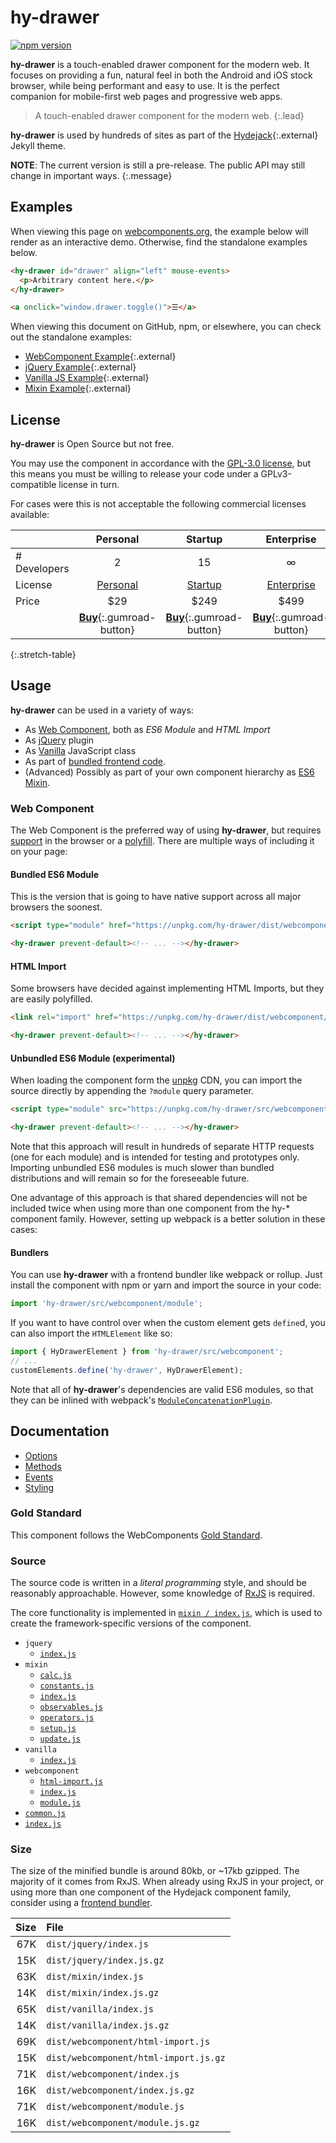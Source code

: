 # hy-drawer

[![npm version](https://badge.fury.io/js/hy-drawer.svg)](https://badge.fury.io/js/hy-drawer)

**hy-drawer** is a touch-enabled drawer component for the modern web. It focuses on providing a fun, natural feel in both the Android and iOS stock browser, while being performant and easy to use. It is the perfect companion for mobile-first web pages and progressive web apps.

> A touch-enabled drawer component for the modern web.
{:.lead}

**hy-drawer** is used by hundreds of sites as part of the [Hydejack]{:.external} Jekyll theme.

**NOTE**: The current version is still a pre-release. The public API may still change in important ways.
{:.message}

[hydejack]: https://qwtel.com/hydejack/

<!--more-->

## Examples
When viewing this page on [webcomponents.org][wcorg], the example below will render as an interactive demo. Otherwise, find the standalone examples below.

[wcorg]: https://www.webcomponents.org/element/qwtel/hy-drawer

<!--
```
<custom-element-demo height="250">
  <template>
    <script src="https://unpkg.com/@webcomponents/webcomponentsjs@1.1.0"></script>
    <link rel="import" href="https://unpkg.com/hy-drawer/dist/webcomponent/hy-drawer.html">
    <next-code-block></next-code-block>
  </template>
</custom-element-demo>
```
-->
```html
<hy-drawer id="drawer" align="left" mouse-events>
  <p>Arbitrary content here.</p>
</hy-drawer>

<a onclick="window.drawer.toggle()">☰</a>
```

When viewing this document on GitHub, npm, or elsewhere, you can check out the standalone examples:

* [WebComponent Example](https://qwtel.com/hy-drawer/example/webcomponent/){:.external}
* [jQuery Example](https://qwtel.com/hy-drawer/example/jquery/){:.external}
* [Vanilla JS Example](https://qwtel.com/hy-drawer/example/vanilla/){:.external}
* [Mixin Example](https://qwtel.com/hy-drawer/example/mixin/){:.external}


## License
**hy-drawer** is Open Source but not free.

You may use the component in accordance with the [GPL-3.0 license](licenses/GPL-3.0.md),
but this means you must be willing to release your code under a GPLv3-compatible license in turn.

For cases were this is not acceptable the following commercial licenses available:

|              | Personal           | Startup            | Enterprise         |
|:-------------|:------------------:|:------------------:|:------------------:|
| # Developers | 2                  | 15                 | ∞                  |
| License      | [Personal][pl]     | [Startup][sl]      | [Enterprise][el]   |
| Price        | $29                | $249               | $499               |
| | [**Buy**][bp]{:.gumroad-button} | [**Buy**][bs]{:.gumroad-button} | [**Buy**][be]{:.gumroad-button} |
{:.stretch-table}


[pl]: licenses/personal.md
[sl]: licenses/startup.md
[el]: licenses/enterprise.md
[bp]: https://gumroad.com/l/hy-drawer-personal
[bs]: https://gumroad.com/l/hy-drawer-startup
[be]: https://gumroad.com/l/hy-drawer-enterprise


## Usage
**hy-drawer** can be used in a variety of ways:
* As [Web Component](usage/#web-component), both as *ES6 Module* and *HTML Import*
* As [jQuery](usage/#jquery) plugin
* As [Vanilla](usage/#vanilla) JavaScript class
* As part of [bundled frontend code](usage/#bundlers).
* (Advanced) Possibly as part of your own component hierarchy as [ES6 Mixin][esmixins].

[esmixins]: http://justinfagnani.com/2015/12/21/real-mixins-with-javascript-classes/

### Web Component
The Web Component is the preferred way of using **hy-drawer**, but requires [support] in the browser or a [polyfill]. There are multiple ways of including it on your page:

[support]: https://caniuse.com/#feat=template,custom-elementsv1,shadowdomv1,es6-module,imports
[polyfill]: https://github.com/webcomponents/webcomponentsjs

#### Bundled ES6 Module
This is the version that is going to have native support across all major browsers the soonest.

~~~html
<script type="module" href="https://unpkg.com/hy-drawer/dist/webcomponent/module.js"></script>

<hy-drawer prevent-default><!-- ... --></hy-drawer>
~~~

#### HTML Import
Some browsers have decided against implementing HTML Imports, but they are easily polyfilled.

~~~html
<link rel="import" href="https://unpkg.com/hy-drawer/dist/webcomponent/hy-drawer.html">

<hy-drawer prevent-default><!-- ... --></hy-drawer>
~~~

#### Unbundled ES6 Module (experimental)
When loading the component form the [unpkg] CDN, you can import the source directly by appending the `?module` query parameter.

~~~html
<script type="module" src="https://unpkg.com/hy-drawer/src/webcomponent/module?module"></script>

<hy-drawer prevent-default><!-- ... --></hy-drawer>
~~~

Note that this approach will result in hundreds of separate HTTP requests (one for each module) and is intended for testing and prototypes only. Importing unbundled ES6 modules is much slower than bundled distributions and will remain so for the foreseeable future.

One advantage of this approach is that shared dependencies will not be included twice when using more than one component from the hy-* component family. However, setting up webpack is a better solution in these cases:

#### Bundlers
You can use **hy-drawer** with a frontend bundler like webpack or rollup.
Just install the component with npm or yarn and import the source in your code:

```js
import 'hy-drawer/src/webcomponent/module';
```

If you want to have control over when the custom element gets `define`d, you can also import the `HTMLElement` like so:

```js
import { HyDrawerElement } from 'hy-drawer/src/webcomponent';
// ...
customElements.define('hy-drawer', HyDrawerElement);
```

Note that all of **hy-drawer**'s dependencies are valid ES6 modules, so that they can be inlined with webpack's [`ModuleConcatenationPlugin`][mcp].

[support]: https://caniuse.com/#feat=template,custom-elementsv1,shadowdomv1,es6-module,imports
[polyfill]: https://github.com/webcomponents/webcomponentsjs
[unpkg]: https://unpkg.com/
[mcp]: https://webpack.js.org/plugins/module-concatenation-plugin/


## Documentation

* [Options](doc/options.md)
* [Methods](doc/methods.md)
* [Events](doc/events.md)
* [Styling](doc/styling.md)

### Gold Standard
This component follows the WebComponents [Gold Standard](doc/gold-standard.md).

### Source
The source code is written in a *literal programming* style, and should be reasonably approachable.
However, some knowledge of [RxJS] is required.

The core functionality is implemented in [`mixin / index.js`](doc/source/mixin/README.md),
which is used to create the framework-specific versions of the component.

* `jquery`
  * [`index.js`](doc/source/jquery/README.md)
* `mixin`
  * [`calc.js`](doc/source/mixin/calc.md)
  * [`constants.js`](doc/source/mixin/constants.md)
  * [`index.js`](doc/source/mixin/README.md)
  * [`observables.js`](doc/source/mixin/observables.md)
  * [`operators.js`](doc/source/mixin/operators.md)
  * [`setup.js`](doc/source/mixin/setup.md)
  * [`update.js`](doc/source/mixin/update.md)
* `vanilla`
  * [`index.js`](doc/source/vanilla/README.md)
* `webcomponent`
  * [`html-import.js`](doc/source/webcomponent/html-import.md)
  * [`index.js`](doc/source/webcomponent/README.md)
  * [`module.js`](doc/source/webcomponent/module.md)
* [`common.js`](doc/source/common.md)
* [`index.js`](doc/source/README.md)

### Size
The size of the minified bundle is around 80kb, or ~17kb gzipped.
The majority of it comes from RxJS. When already using RxJS in your project, or using more than one component of the Hydejack component family, consider using a [frontend bundler](usage/README.md#bundlers).

| Size | File |
|-----:|:-----|
|  67K | `dist/jquery/index.js` |
|  15K | `dist/jquery/index.js.gz` |
|  63K | `dist/mixin/index.js` |
|  14K | `dist/mixin/index.js.gz` |
|  65K | `dist/vanilla/index.js` |
|  14K | `dist/vanilla/index.js.gz` |
|  69K | `dist/webcomponent/html-import.js` |
|  15K | `dist/webcomponent/html-import.js.gz` |
|  71K | `dist/webcomponent/index.js` |
|  16K | `dist/webcomponent/index.js.gz` |
|  71K | `dist/webcomponent/module.js` |
|  16K | `dist/webcomponent/module.js.gz` |


[rxjs]: https://github.com/ReactiveX/rxjs
[support]: https://caniuse.com/#feat=template,custom-elementsv1,shadowdomv1,es6-module,imports
[polyfill]: https://github.com/webcomponents/webcomponentsjs
[unpkg]: https://unpkg.com/
[mcp]: https://webpack.js.org/plugins/module-concatenation-plugin/

